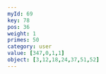 ```yaml
---
myId: 69
key: 78
pos: 36
weight: 1
primes: 50
category: user
value: [347,0,1,1]
object: [3,12,18,24,37,51,52]
---
```

